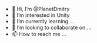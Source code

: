- 👋 Hi, I’m @PlanetDmitry
- 👀 I’m interested in Unity
- 🌱 I’m currently learning ...
- 💞️ I’m looking to collaborate on ...
- 📫 How to reach me ...

<!---
PlanetDmitry/PlanetDmitry is a ✨ special ✨ repository because its `README.md` (this file) appears on your GitHub profile.
You can click the Preview link to take a look at your changes.
--->
